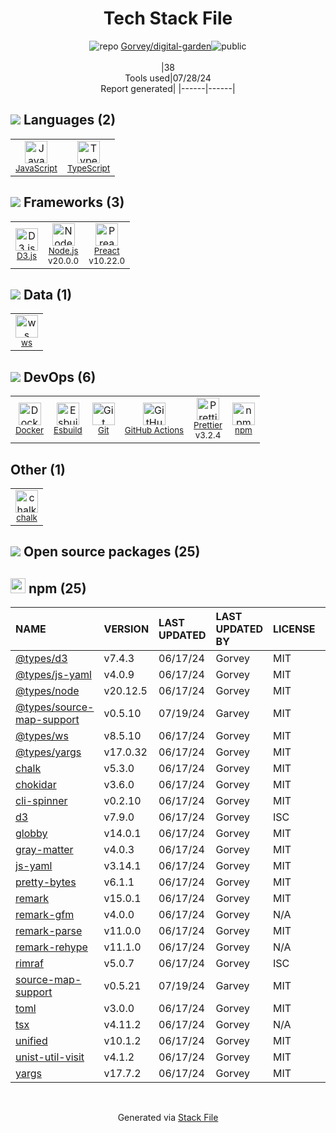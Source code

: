 <!--
&lt;--- Readme.md Snippet without images Start ---&gt;
## Tech Stack
Gorvey/digital-garden is built on the following main stack:

- [JavaScript](https://developer.mozilla.org/en-US/docs/Web/JavaScript) – Languages
- [TypeScript](http://www.typescriptlang.org) – Languages
- [D3.js](http://d3js.org/) – Charting Libraries
- [Node.js](http://nodejs.org/) – Frameworks (Full Stack)
- [Preact](http://developit.github.io/preact/) – Javascript UI Libraries
- [ws](https://github.com/websockets/ws) – Realtime Backend / API
- [Docker](https://www.docker.com/) – Virtual Machine Platforms & Containers
- [Esbuild](https://esbuild.github.io/) – JS Build Tools / JS Task Runners
- [GitHub Actions](https://github.com/features/actions) – Continuous Integration
- [Prettier](https://prettier.io/) – Code Review

Full tech stack [here](/techstack.md)

&lt;--- Readme.md Snippet without images End ---&gt;

&lt;--- Readme.md Snippet with images Start ---&gt;
## Tech Stack
Gorvey/digital-garden is built on the following main stack:

- <img width='25' height='25' src='https://img.stackshare.io/service/1209/javascript.jpeg' alt='JavaScript'/> [JavaScript](https://developer.mozilla.org/en-US/docs/Web/JavaScript) – Languages
- <img width='25' height='25' src='https://img.stackshare.io/service/1612/bynNY5dJ.jpg' alt='TypeScript'/> [TypeScript](http://www.typescriptlang.org) – Languages
- <img width='25' height='25' src='https://img.stackshare.io/service/1491/HgKolWB5_400x400.jpg' alt='D3.js'/> [D3.js](http://d3js.org/) – Charting Libraries
- <img width='25' height='25' src='https://img.stackshare.io/service/1011/n1JRsFeB_400x400.png' alt='Node.js'/> [Node.js](http://nodejs.org/) – Frameworks (Full Stack)
- <img width='25' height='25' src='https://img.stackshare.io/service/4388/preact.png' alt='Preact'/> [Preact](http://developit.github.io/preact/) – Javascript UI Libraries
- <img width='25' height='25' src='https://img.stackshare.io/service/11381/no-img-open-source.png' alt='ws'/> [ws](https://github.com/websockets/ws) – Realtime Backend / API
- <img width='25' height='25' src='https://img.stackshare.io/service/586/n4u37v9t_400x400.png' alt='Docker'/> [Docker](https://www.docker.com/) – Virtual Machine Platforms & Containers
- <img width='25' height='25' src='https://img.stackshare.io/service/25166/default_2dcc9286a150737a14625d18f6f93747f72be430.png' alt='Esbuild'/> [Esbuild](https://esbuild.github.io/) – JS Build Tools / JS Task Runners
- <img width='25' height='25' src='https://img.stackshare.io/service/11563/actions.png' alt='GitHub Actions'/> [GitHub Actions](https://github.com/features/actions) – Continuous Integration
- <img width='25' height='25' src='https://img.stackshare.io/service/7035/default_66f265943abed56bcdbfca1c866a4261b1fbb063.jpg' alt='Prettier'/> [Prettier](https://prettier.io/) – Code Review

Full tech stack [here](/techstack.md)

&lt;--- Readme.md Snippet with images End ---&gt;
-->
<div align="center">

# Tech Stack File
![](https://img.stackshare.io/repo.svg "repo") [Gorvey/digital-garden](https://github.com/Gorvey/digital-garden)![](https://img.stackshare.io/public_badge.svg "public")
<br/><br/>
|38<br/>Tools used|07/28/24 <br/>Report generated|
|------|------|
</div>

## <img src='https://img.stackshare.io/languages.svg'/> Languages (2)
<table><tr>
  <td align='center'>
  <img width='36' height='36' src='https://img.stackshare.io/service/1209/javascript.jpeg' alt='JavaScript'>
  <br>
  <sub><a href="https://developer.mozilla.org/en-US/docs/Web/JavaScript">JavaScript</a></sub>
  <br>
  <sub></sub>
</td>

<td align='center'>
  <img width='36' height='36' src='https://img.stackshare.io/service/1612/bynNY5dJ.jpg' alt='TypeScript'>
  <br>
  <sub><a href="http://www.typescriptlang.org">TypeScript</a></sub>
  <br>
  <sub></sub>
</td>

</tr>
</table>

## <img src='https://img.stackshare.io/frameworks.svg'/> Frameworks (3)
<table><tr>
  <td align='center'>
  <img width='36' height='36' src='https://img.stackshare.io/service/1491/HgKolWB5_400x400.jpg' alt='D3.js'>
  <br>
  <sub><a href="http://d3js.org/">D3.js</a></sub>
  <br>
  <sub></sub>
</td>

<td align='center'>
  <img width='36' height='36' src='https://img.stackshare.io/service/1011/n1JRsFeB_400x400.png' alt='Node.js'>
  <br>
  <sub><a href="http://nodejs.org/">Node.js</a></sub>
  <br>
  <sub>v20.0.0</sub>
</td>

<td align='center'>
  <img width='36' height='36' src='https://img.stackshare.io/service/4388/preact.png' alt='Preact'>
  <br>
  <sub><a href="http://developit.github.io/preact/">Preact</a></sub>
  <br>
  <sub>v10.22.0</sub>
</td>

</tr>
</table>

## <img src='https://img.stackshare.io/databases.svg'/> Data (1)
<table><tr>
  <td align='center'>
  <img width='36' height='36' src='https://img.stackshare.io/service/11381/no-img-open-source.png' alt='ws'>
  <br>
  <sub><a href="https://github.com/websockets/ws">ws</a></sub>
  <br>
  <sub></sub>
</td>

</tr>
</table>

## <img src='https://img.stackshare.io/devops.svg'/> DevOps (6)
<table><tr>
  <td align='center'>
  <img width='36' height='36' src='https://img.stackshare.io/service/586/n4u37v9t_400x400.png' alt='Docker'>
  <br>
  <sub><a href="https://www.docker.com/">Docker</a></sub>
  <br>
  <sub></sub>
</td>

<td align='center'>
  <img width='36' height='36' src='https://img.stackshare.io/service/25166/default_2dcc9286a150737a14625d18f6f93747f72be430.png' alt='Esbuild'>
  <br>
  <sub><a href="https://esbuild.github.io/">Esbuild</a></sub>
  <br>
  <sub></sub>
</td>

<td align='center'>
  <img width='36' height='36' src='https://img.stackshare.io/service/1046/git.png' alt='Git'>
  <br>
  <sub><a href="http://git-scm.com/">Git</a></sub>
  <br>
  <sub></sub>
</td>

<td align='center'>
  <img width='36' height='36' src='https://img.stackshare.io/service/11563/actions.png' alt='GitHub Actions'>
  <br>
  <sub><a href="https://github.com/features/actions">GitHub Actions</a></sub>
  <br>
  <sub></sub>
</td>

<td align='center'>
  <img width='36' height='36' src='https://img.stackshare.io/service/7035/default_66f265943abed56bcdbfca1c866a4261b1fbb063.jpg' alt='Prettier'>
  <br>
  <sub><a href="https://prettier.io/">Prettier</a></sub>
  <br>
  <sub>v3.2.4</sub>
</td>

<td align='center'>
  <img width='36' height='36' src='https://img.stackshare.io/service/1120/lejvzrnlpb308aftn31u.png' alt='npm'>
  <br>
  <sub><a href="https://www.npmjs.com/">npm</a></sub>
  <br>
  <sub></sub>
</td>

</tr>
</table>

## Other (1)
<table><tr>
  <td align='center'>
  <img width='36' height='36' src='https://img.stackshare.io/service/8072/13122722.png' alt='chalk'>
  <br>
  <sub><a href="https://github.com/chalk/chalk">chalk</a></sub>
  <br>
  <sub></sub>
</td>

</tr>
</table>


## <img src='https://img.stackshare.io/group.svg' /> Open source packages (25)</h2>

## <img width='24' height='24' src='https://img.stackshare.io/service/1120/lejvzrnlpb308aftn31u.png'/> npm (25)

|NAME|VERSION|LAST UPDATED|LAST UPDATED BY|LICENSE|VULNERABILITIES|
|:------|:------|:------|:------|:------|:------|
|[@types/d3](https://www.npmjs.com/@types/d3)|v7.4.3|06/17/24|Gorvey |MIT|N/A|
|[@types/js-yaml](https://www.npmjs.com/@types/js-yaml)|v4.0.9|06/17/24|Gorvey |MIT|N/A|
|[@types/node](https://www.npmjs.com/@types/node)|v20.12.5|06/17/24|Gorvey |MIT|N/A|
|[@types/source-map-support](https://www.npmjs.com/@types/source-map-support)|v0.5.10|07/19/24|Garvey |MIT|N/A|
|[@types/ws](https://www.npmjs.com/@types/ws)|v8.5.10|06/17/24|Gorvey |MIT|N/A|
|[@types/yargs](https://www.npmjs.com/@types/yargs)|v17.0.32|06/17/24|Gorvey |MIT|N/A|
|[chalk](https://www.npmjs.com/chalk)|v5.3.0|06/17/24|Gorvey |MIT|N/A|
|[chokidar](https://www.npmjs.com/chokidar)|v3.6.0|06/17/24|Gorvey |MIT|N/A|
|[cli-spinner](https://www.npmjs.com/cli-spinner)|v0.2.10|06/17/24|Gorvey |MIT|N/A|
|[d3](https://www.npmjs.com/d3)|v7.9.0|06/17/24|Gorvey |ISC|N/A|
|[globby](https://www.npmjs.com/globby)|v14.0.1|06/17/24|Gorvey |MIT|N/A|
|[gray-matter](https://www.npmjs.com/gray-matter)|v4.0.3|06/17/24|Gorvey |MIT|N/A|
|[js-yaml](https://www.npmjs.com/js-yaml)|v3.14.1|06/17/24|Gorvey |MIT|N/A|
|[pretty-bytes](https://www.npmjs.com/pretty-bytes)|v6.1.1|06/17/24|Gorvey |MIT|N/A|
|[remark](https://www.npmjs.com/remark)|v15.0.1|06/17/24|Gorvey |MIT|N/A|
|[remark-gfm](https://www.npmjs.com/remark-gfm)|v4.0.0|06/17/24|Gorvey |N/A|N/A|
|[remark-parse](https://www.npmjs.com/remark-parse)|v11.0.0|06/17/24|Gorvey |MIT|N/A|
|[remark-rehype](https://www.npmjs.com/remark-rehype)|v11.1.0|06/17/24|Gorvey |N/A|N/A|
|[rimraf](https://www.npmjs.com/rimraf)|v5.0.7|06/17/24|Gorvey |ISC|N/A|
|[source-map-support](https://www.npmjs.com/source-map-support)|v0.5.21|07/19/24|Garvey |MIT|N/A|
|[toml](https://www.npmjs.com/toml)|v3.0.0|06/17/24|Gorvey |MIT|N/A|
|[tsx](https://www.npmjs.com/tsx)|v4.11.2|06/17/24|Gorvey |N/A|N/A|
|[unified](https://www.npmjs.com/unified)|v10.1.2|06/17/24|Gorvey |MIT|N/A|
|[unist-util-visit](https://www.npmjs.com/unist-util-visit)|v4.1.2|06/17/24|Gorvey |MIT|N/A|
|[yargs](https://www.npmjs.com/yargs)|v17.7.2|06/17/24|Gorvey |MIT|N/A|

<br/>
<div align='center'>

Generated via [Stack File](https://github.com/marketplace/stack-file)
